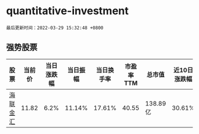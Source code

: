 # quantitative-investment

`最后更新时间：2022-03-29 15:32:48 +0800`

## 强势股票

|股票|当前价|当日涨跌幅|当日振幅|当日换手率|市盈率TTM|总市值|近10日涨跌幅|
|----|----|----|----|----|----|----|----|
|[海联金汇](https://xueqiu.com/S/SZ002537)|11.82|6.2%|11.14%|17.61%|40.55|138.89亿|30.61%|
